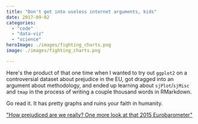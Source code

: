 ```yaml
---
title: "Don't get into useless internet arguments, kids"
date: 2017-09-02
categories:
  - "code"
  - "data-viz"
  - "science"
heroImage: ./images/fighting_charts.png
image: ./images/fighting_charts.png

---
```


Here's the product of that one time when I wanted to try out `ggplot2` on a controversial dataset about prejudice in the EU, got dragged into an argument about methodology, and ended up learning about `sjPlot`/`sjMisc` and `tmap` in the process of writing a couple thousand words in RMarkdown.

Go read it. It has pretty graphs and ruins your faith in humanity.

["How prejudiced are we really? One more look at that 2015 Eurobarometer"](http://simon.podhajsky.net/eurobarometer-2015-analysis/)
